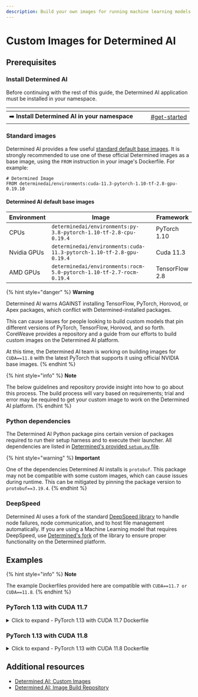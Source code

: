 ```yaml
---
description: Build your own images for running machine learning models on Determined AI
---
```


# Custom Images for Determined AI

## Prerequisites

### Install Determined AI

Before continuing with the rest of this guide, the Determined AI application must be installed in your namespace.

<table data-card-size="large" data-view="cards"><thead><tr><th></th><th></th><th></th><th data-hidden data-card-target data-type="content-ref"></th></tr></thead><tbody><tr><td>➡️ <strong>Install Determined AI in your namespace</strong></td><td></td><td></td><td><a href="./#get-started">#get-started</a></td></tr></tbody></table>

### Standard images

Determined AI provides a few useful [standard default base images](https://docs.determined.ai/latest/training/setup-guide/custom-env.html#default-images). It is strongly recommended to use one of these official Determined images as a base image, using the `FROM` instruction in your image's Dockerfile. For example:

```docker
# Determined Image
FROM determinedai/environments:cuda-11.3-pytorch-1.10-tf-2.8-gpu-0.19.10
```

#### Determined AI default base images

| Environment | Image                                                                | Framework      |
| ----------- | -------------------------------------------------------------------- | -------------- |
| CPUs        | `determinedai/environments:py-3.8-pytorch-1.10-tf-2.8-cpu-0.19.4`    | PyTorch 1.10   |
| Nvidia GPUs | `determinedai/environments:cuda-11.3-pytorch-1.10-tf-2.8-gpu-0.19.4` | Cuda 11.3      |
| AMD GPUs    | `determinedai/environments:rocm-5.0-pytorch-1.10-tf-2.7-rocm-0.19.4` | TensorFlow 2.8 |

{% hint style="danger" %}
**Warning**

Determined AI warns AGAINST installing TensorFlow, PyTorch, Horovod, or Apex packages, which conflict with Determined-installed packages.

This can cause issues for people looking to build custom models that pin different versions of PyTorch, TensorFlow, Horovod, and so forth. CoreWeave provides a repository and a guide from our efforts to build custom images on the Determined AI platform.

At this time, the Determined AI team is working on building images for `CUDA==11.8` with the latest PyTorch that supports it using official NVIDIA base images.
{% endhint %}

{% hint style="info" %}
**Note**

The below guidelines and repository provide insight into how to go about this process. The build process will vary based on requirements; trial and error may be required to get your custom image to work on the Determined AI platform.
{% endhint %}

### Python dependencies

The Determined AI Python package pins certain version of packages required to run their setup harness and to execute their launcher. All dependencies are listed in [Determined's provided `setup.py` file](https://github.com/determined-ai/determined/blob/master/harness/setup.py).

{% hint style="warning" %}
**Important**

One of the dependencies Determined AI installs is `protobuf`. This  package may not be compatible with some custom images, which can cause issues during runtime. This can be mitigated by pinning the package version to `protobuf==3.19.4`.
{% endhint %}

### DeepSpeed

Determined AI uses a fork of the standard [DeepSpeed library](https://www.deepspeed.ai/) to handle node failures, node communication, and to host file management automatically. If you are using a Machine Learning model that requires DeepSpeed, use [Determined's fork](https://github.com/determined-ai/environments/blob/cd272fdb92824814aff76066b79edd38680b995e/Makefile#L220) of the library to ensure proper functionality on the Determined platform.

## Examples

{% hint style="info" %}
**Note**

The example Dockerfiles provided here are compatible with `CUDA==11.7 or CUDA==11.8`.
{% endhint %}

### PyTorch 1.13 with CUDA 11.7&#x20;

<details>

<summary>Click to expand - PyTorch 1.13 with CUDA 11.7 Dockerfile</summary>

```docker
FROM ghcr.io/coreweave/nccl-tests:11.7.1-devel-ubuntu20.04-nccl2.14.3-1-45d6ec9

ENV DET_PYTHON_EXECUTABLE="/usr/bin/python3.8"
ENV DET_SKIP_PIP_INSTALL="SKIP"

# Run updates and install packages for build
RUN echo "Dpkg::Options { "--force-confdef"; "--force-confnew"; };" > /etc/apt/apt.conf.d/local
RUN apt-get -qq update && \
    apt-get -qq install -y --no-install-recommends software-properties-common && \
    add-apt-repository ppa:deadsnakes/ppa -y && \
    add-apt-repository universe && \
    apt-get -qq update && \
    DEBIAN_FRONTEND=noninteractive apt-get install -y curl tzdata build-essential daemontools && \
    apt-get install -y --no-install-recommends \
       python3.8 \
       python3.8-distutils \
       python3.8-dev \
       python3.8-venv \
       git && \
    apt-get clean

# python3.8 -m ensurepip --default-pip && \
RUN curl https://bootstrap.pypa.io/get-pip.py -o get-pip.py
RUN python3.8 get-pip.py
RUN python3.8 -m pip install --no-cache-dir --upgrade pip

RUN python3.8 -m pip install torch torchvision torchaudio
RUN python3.8 -m pip install --no-cache-dir install packaging

#### Python packages
RUN python3.8 -m pip install --no-cache-dir determined==0.19.9
RUN python3.8 -m pip install --no-cache-dir pybind11
RUN python3.8 -m pip install --no-cache-dir protobuf==3.19.4
RUN update-alternatives --install /usr/bin/python3 python /usr/bin/python3.8 2
RUN echo 2 | update-alternatives --config python
```

</details>

### PyTorch 1.13 with CUDA 11.8

<details>

<summary>Click to expand - PyTorch 1.13 with CUDA 11.8 Dockerfile</summary>

```docker
ARG CUDA_VERSION="11.8.0"

## Build pytorch on a builder image.
FROM nvidia/cuda:${CUDA_VERSION}-devel-ubuntu20.04 as builder
ENV DEBIAN_FRONTEND=noninteractive
ENV CUDA_PACKAGE_VERSION="11-8"
ENV TORCH_VERSION="1.13.1"
ENV TORCH_VISION_VERSION="0.14.1"
ENV TORCH_CUDA_ARCH_LIST="6.0 6.1 6.2 7.0 7.2 7.5 8.0 8.6 8.7 8.9 9.0+PTX"
RUN apt-get update && apt-get install -y \
      libncurses5 python3 python3-pip git apt-utils ssh ca-certificates \
      python3-distutils python3-numpy build-essential cmake && \
    update-alternatives --install /usr/bin/python python /usr/bin/python3 1 && \
    update-alternatives --install /usr/bin/pip pip /usr/bin/pip3 1 && \
    pip3 install --no-cache-dir --upgrade pip && \
    apt-get clean

RUN mkdir /build
WORKDIR /build

## Build torch
RUN git clone --recursive https://github.com/pytorch/pytorch -b v${TORCH_VERSION} && \
    cd pytorch && \
    git submodule sync && \
    git submodule update --init --recursive --jobs 0
RUN cd pytorch && pip3 install -r requirements.txt
RUN cd pytorch && \
    mkdir build && \
    ln -s /usr/bin/cc build/cc && \
    ln -s /usr/bin/c++ build/c++ && \
    USE_OPENCV=1 \
    BUILD_TORCH=ON \
    CMAKE_PREFIX_PATH="/usr/bin/" \
    LD_LIBRARY_PATH=/usr/local/cuda/lib64:/usr/local/lib:$LD_LIBRARY_PATH \
    CUDA_BIN_PATH=/usr/local/cuda/bin \
    CUDA_TOOLKIT_ROOT_DIR=/usr/local/cuda/ \
    CUDNN_LIB_DIR=/usr/local/cuda/lib64 \
    CUDA_HOST_COMPILER=cc \
    USE_CUDA=1 \
    USE_NNPACK=1 \
    CC=cc \
    CXX=c++ \
    USE_EIGEN_FOR_BLAS=ON \
    USE_MKL=OFF \
    PYTORCH_BUILD_VERSION="${TORCH_VERSION}" \
    PYTORCH_BUILD_NUMBER=0 \
    TORCH_CUDA_ARCH_LIST="${TORCH_CUDA_ARCH_LIST}" \
    TORCH_NVCC_FLAGS="-Xfatbin -compress-all" \
    python3 setup.py bdist_wheel
RUN cd pytorch && pip3 install --no-cache-dir dist/torch*.whl

## Build torchvision
RUN git clone --recursive https://github.com/pytorch/vision -b v${TORCH_VISION_VERSION} && \
    cd pytorch && \
    git submodule sync && \
    git submodule update --init --recursive --jobs 0
RUN cd vision && pip3 install --no-cache-dir matplotlib \
                                             numpy \
                                             typing_extensions \
                                             requests \
                                             pillow
RUN cd vision && \
    mkdir build && \
    ln -s /usr/bin/cc build/cc && \
    ln -s /usr/bin/c++ build/c++ && \
    USE_OPENCV=1 \
    PATH=/usr/local/cuda/bin:$PATH \
    BUILD_TORCH=ON \
    CMAKE_PREFIX_PATH="/usr/bin/" \
    LD_LIBRARY_PATH=/usr/local/cuda/lib64:/usr/local/lib:$LD_LIBRARY_PATH \
    CUDA_BIN_PATH=/usr/local/cuda/bin \
    CUDA_TOOLKIT_ROOT_DIR=/usr/local/cuda/ \
    CUDNN_LIB_DIR=/usr/local/cuda/lib64 \
    CUDA_HOST_COMPILER=cc \
    USE_CUDA=1 \
    USE_NNPACK=1 \
    CC=cc \
    CXX=c++ \
    USE_EIGEN_FOR_BLAS=ON \
    USE_MKL=OFF \
    BUILD_VERISON="${TORCH_VISION_VERSION}" \
    TORCH_CUDA_ARCH_LIST="${TORCH_CUDA_ARCH_LIST}" \
    TORCH_NVCC_FLAGS="-Xfatbin -compress-all" \
    python3 setup.py bdist_wheel
RUN cd vision && pip3 install --no-cache-dir dist/torchvision*.whl

## Build final torch-base image now
FROM nvidia/cuda:${CUDA_VERSION}-base-ubuntu20.04
ENV CUDA_PACKAGE_VERSION="11-8"
ENV TORCH_VERSION="1.13.1"
ENV TORCH_VISION_VERSION="0.14.1"
ENV TORCH_CUDA_ARCH_LIST="6.0 6.1 6.2 7.0 7.2 7.5 8.0 8.6 8.7 8.9 9.0+PTX"
ENV DEBIAN_FRONTEND=noninteractive

# Determined variables
ENV DET_PYTHON_EXECUTABLE="/usr/bin/python3.8"
ENV DET_SKIP_PIP_INSTALL="SKIP"


# Install core packages
RUN apt-get update && apt-get install -y \
      libncurses5 python3 python3-pip python3-distutils python3-numpy \
      curl git apt-utils ssh ca-certificates tmux nano vim sudo bash rsync \
      htop wget unzip tini && \
    update-alternatives --install /usr/bin/python python /usr/bin/python3 1 && \
    update-alternatives --install /usr/bin/pip pip /usr/bin/pip3 1 && \
    pip3 install --no-cache-dir --upgrade pip && \
    apt-get clean
RUN apt-get install -y \
         libcurand-${CUDA_PACKAGE_VERSION} \
         libcufft-${CUDA_PACKAGE_VERSION} \
         libcublas-${CUDA_PACKAGE_VERSION} \
         cuda-nvrtc-${CUDA_PACKAGE_VERSION} \
         libcusparse-${CUDA_PACKAGE_VERSION} \
         libcusolver-${CUDA_PACKAGE_VERSION} \
         cuda-cupti-${CUDA_PACKAGE_VERSION} \
         libnvtoolsext1 \
         libnccl2 && \
    apt-get clean

WORKDIR /usr/src/app

# Copy python dist-packages for pytorch in.
COPY --from=builder /usr/local/lib/python3.8/dist-packages \
                    /usr/local/lib/python3.8/dist-packages

# Python packages
RUN python3.8 -m pip install --no-cache-dir determined==0.19.9
RUN python3.8 -m pip install --no-cache-dir pybind11
RUN python3.8 -m pip install --no-cache-dir protobuf==3.19.4
RUN update-alternatives --install /usr/bin/python3 python /usr/bin/python3.8 2
RUN echo 2 | update-alternatives --config python

```

</details>

## Additional resources

* [Determined AI: Custom Images](https://docs.determined.ai/latest/training/setup-guide/custom-env.html#custom-images)
* [Determined AI: Image Build Repository](https://github.com/determined-ai/environments)
